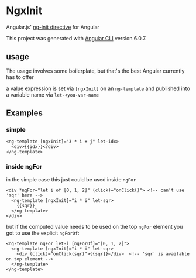 # NgxInit

Angular.js' [ng-init directive](https://docs.angularjs.org/api/ng/directive/ngInit) for Angular

This project was generated with [Angular CLI](https://github.com/angular/angular-cli) version 6.0.7.

## usage 

The usage involves some boilerplate, but that's the best Angular currently has to offer
 
a value expression is set via `[ngxInit]` on an `ng-template` and published into a variable name via `let-<you-var-name`

## Examples

### simple

```
<ng-template [ngxInit]="3 * i + j" let-idx>
  <div>{{idx}}</div>
</ng-template>
```
       
### inside ngFor
in the simple case this just could be used inside `ngFor`

```
<div *ngFor="let i of [0, 1, 2]" (click)="onClick()"> <!-- can't use 'sqr' here -->
  <ng-template [ngxInit]="i * i" let-sqr>
    {{sqr}}
  </ng-template>
</div>
```

but if the computed value needs to be used on the top `ngFor` element you got to use the explicit `ngForOf`:

```
<ng-template ngFor let-i [ngForOf]="[0, 1, 2]">
  <ng-template [ngxInit]="i * i" let-sqr>
    <div (click)="onClick(sqr)">{{sqr}}</div>  <!-- 'sqr' is available on top element -->
  </ng-template>
</ng-template>
```
